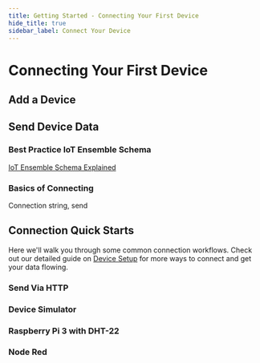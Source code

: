 ```yaml
---
title: Getting Started - Connecting Your First Device
hide_title: true
sidebar_label: Connect Your Device
---
```


# Connecting Your First Device

## Add a Device

## Send Device Data

### Best Practice IoT Ensemble Schema

[IoT Ensemble Schema Explained](developers/iot-best-practice-schema-explained)

### Basics of Connecting

Connection string, send

## Connection Quick Starts

Here we'll walk you through some common connection workflows.  Check out our detailed guide on [Device Setup](developers/device-setup-explained) for more ways to connect and get your data flowing.

### Send Via HTTP

### Device Simulator

### Raspberry Pi 3 with DHT-22

### Node Red
